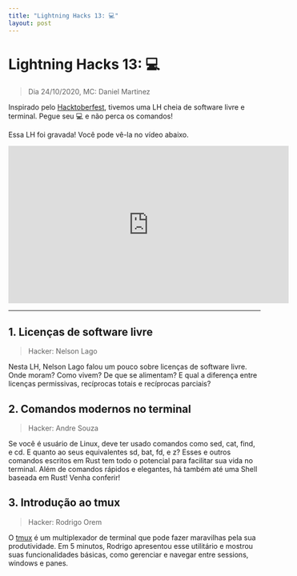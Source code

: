 ```yaml
---
title: "Lightning Hacks 13: 💻"
layout: post
---
```


# Lightning Hacks 13: 💻
> Dia 24/10/2020, MC: Daniel Martinez

Inspirado pelo [Hacktoberfest](https://hacktoberfest.digitalocean.com/), tivemos uma LH cheia de software livre e terminal. Pegue seu 💻 e não perca os comandos!

Essa LH foi gravada! Você pode vê-la no vídeo abaixo.

<iframe width="560" height="315" src="https://youtu.be/i3UztCXCK0E" frameborder="0" allow="accelerometer; autoplay; encrypted-media; gyroscope; picture-in-picture" allowfullscreen></iframe>

<hr>

## 1. Licenças de software livre
> Hacker: Nelson Lago

Nesta LH, Nelson Lago falou um pouco sobre licenças de software livre. Onde moram? Como vivem? De que se alimentam? E qual a diferença entre licenças permissivas, recíprocas totais e recíprocas parciais?

## 2. Comandos modernos no terminal
> Hacker: Andre Souza

Se você é usuário de Linux, deve ter usado comandos como sed, cat, find, e cd. E quanto ao seus equivalentes sd, bat, fd, e z? Esses e outros comandos escritos em Rust tem todo o potencial para facilitar sua vida no terminal. Além de comandos rápidos e elegantes, há também até uma Shell baseada em Rust! Venha conferir!

## 3. Introdução ao tmux
> Hacker: Rodrigo Orem

O [tmux](https://tmux.github.io) é um multiplexador de terminal que pode
fazer maravilhas pela sua produtividade. Em 5 minutos, Rodrigo
apresentou esse utilitário e mostrou suas funcionalidades básicas, como
gerenciar e navegar entre sessions, windows e panes.
